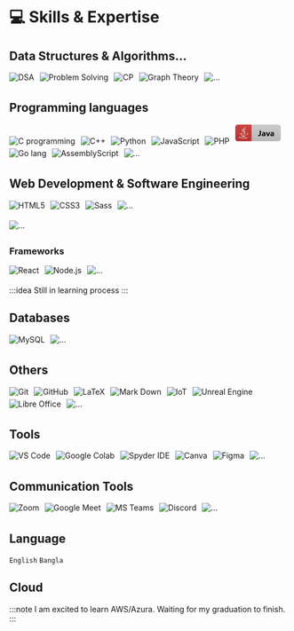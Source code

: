 # 💻 Skills & Expertise

## Data Structures & Algorithms...

<img width="" height="30" src="https://img.shields.io/badge/label-Data_Structure_%26_Algorithm-white?style=flat&logo=macys&logoColor=white&label=%20&labelColor=%23484848&color=%239090ee" style="margin:0px 10px 5px 0px" alt="DSA"/><!--🚫--><img width="" height="30" src="https://img.shields.io/badge/label-Problem_Solving-white?style=flat&logo=macys&logoColor=white&label=%20&labelColor=%23484848&color=%2390ee90" style="margin:0px 10px 5px 0px" alt="Problem Solving"/><!--🚫--><img width="" height="30" src="https://img.shields.io/badge/label-Competitive%20Programming-white?style=flat&logo=macys&logoColor=white&label=%20&labelColor=%23484848&color=%23bf90ee" style="margin:0px 10px 5px 0px" alt="CP"/><!--🚫--><img width="" height="30" src="https://img.shields.io/badge/label-Graph%20Theory-white?style=flat&logo=macys&logoColor=white&label=%20&labelColor=%23484848&color=%23add8e6" style="margin:0px 10px 5px 0px" alt="Graph Theory"/><!--🚫--><img width="" height="30" src="https://img.shields.io/badge/-...-white?style=flat&logoColor=%23eab03c&color=%23c4c4c4" style="margin:0px 10px 5px 0px" alt="..."/>

## Programming languages

<img width="61.5" height="30" src="https://img.shields.io/badge/label-C-white?style=flat&logo=c&logoColor=%2361a0e8&label=%20&labelColor=%23d1d1d1&color=%2361a0e8" style="margin:0px 10px 5px 0px" alt="C programming"/><!--🚫--><img width="88.5" height="30" src="https://img.shields.io/badge/label-C%2B%2B-white?style=flat&logo=cplusplus&logoColor=%2300599C&label=%20&labelColor=%23d1d1d1&color=%2300599C" style="margin:0px 10px 5px 0px" alt="C++"/><!--🚫--><img width="109.5" height="30" src="https://img.shields.io/badge/Python-Python-%23366E9C?style=flat&logo=python&logoColor=%23366E9C&label=%20&labelColor=white" style="margin:0px 10px 5px 0px" alt="Python"/><!--🚫--><img width="136.5" height="30" src="https://img.shields.io/badge/JavaScript-JavaScript-%23F1C731?style=flat&logo=javascript&logoColor=%23F1C731&label=%20&labelColor=white" style="margin: 0px 10px 5px 0px" alt="JavaScript"/><!--🚫--><img width="" height="30" src="https://img.shields.io/badge/PHP-PHP-%238993BE?style=flat&logo=php&logoColor=%238993BE&label=%20&labelColor=white" style="margin: 0px 10px 5px 0px" alt="PHP"/><!--🚫--><img width="82" height="30" src="https://github.com/PritomPaul99/MyPortfolio/blob/main/Assets/Icons/Prog_langs/java2.png?raw=true" style="margin:0px 10px 5px 0px" alt="Java"/><br><!--🚫--><img width="" height="30" src="https://img.shields.io/badge/Go-Go-%2300AED8?style=flat&logo=go&logoColor=%2300AED8&label=%20&labelColor=white" style="margin:0px 10px 5px 0px" alt="Go lang"/><!--🚫--><img width="" height="30" src="https://img.shields.io/badge/Assembly-Assembly-%230076c6?style=flat&logo=assemblyscript&logoColor=%230076c6&label=%20&labelColor=white" style="margin:0px 10px 5px 0px" alt="AssemblyScript"/><!--🚫--><img width="" height="30" src="https://img.shields.io/badge/-...-white?style=flat&logoColor=%23eab03c&color=%23c4c4c4" style="margin:0px 10px 5px 0px" alt="..."/>

## Web Development & Software Engineering

<img width="" height="30" src="https://img.shields.io/badge/HTML5-HTML5-%23E44D26?style=flat&logo=html5&logoColor=%23E44D26&label=%20&labelColor=%23e6e6e6" style="margin:0px 10px 5px 0px" alt="HTML5"/><!--🚫--><img width="" height="30" src="https://img.shields.io/badge/CSS3-CSS3-%233C9CD7?style=flat&logo=css3&logoColor=%233C9CD7&label=%20&labelColor=%23e6e6e6" style="margin:0px 10px 5px 0px" alt="CSS3"/><!--🚫--><img width="" height="30" src="https://img.shields.io/badge/Sass-Sass-%23CC6C9C?style=flat&logo=sass&logoColor=%23CC6C9C&label=%20&labelColor=%23e6e6e6" style="margin:0px 10px 5px 0px" alt="Sass"/><!--🚫--><img width="" height="30" src="https://img.shields.io/badge/-...-white?style=flat&logoColor=%23eab03c&color=%23c4c4c4" style="margin:0px 10px 5px 0px" alt="..."/>
<!--🚫--><img width="" height="30" src="https://img.shields.io/badge/SDLC-Software_Development_Life_Cycle-%23c2c2c2?logo=opencollective&labelColor=%23c2c2c2&color=%237FADF2" style="margin:0px 10px 5px 0px" alt="..."/>

### Frameworks

<img width="" height="30" src="https://img.shields.io/badge/React-React-%231DA1F2?style=flat&logo=react&logoColor=%231DA1F2&label=%20&labelColor=%23e6e6e6" style="margin:0px 10px 5px 0px" alt="React"/><!--🚫--><img width="" height="30" src="https://img.shields.io/badge/Node.js-Node.js-%23539E43?style=flat&logo=node.js&logoColor=%23539E43&label=%20&labelColor=%23e6e6e6" style="margin:0px 10px 5px 0px" alt="Node.js"/><!--🚫--><img width="" height="30" src="https://img.shields.io/badge/-...-white?style=flat&logoColor=%23eab03c&color=%23c4c4c4" style="margin:0px 10px 5px 0px" alt="..."/>

:::idea
Still in learning process
:::

## Databases

<img width="" height="30" src="https://img.shields.io/badge/MySQL-MySQL-%2300758f?style=flat&logo=mysql&logoColor=%2300758f&label=%20&labelColor=%23e6e6e6" style="margin:0px 10px 5px 0px" alt="MySQL"/><!--🚫--><img width="" height="30" src="https://img.shields.io/badge/-...-white?style=flat&logoColor=%23eab03c&color=%23c4c4c4" style="margin:0px 10px 5px 0px" alt="..."/>

## Others

<img width="" height="30" src="https://img.shields.io/badge/Git-Git-%23e84e31?style=flat&logo=git&logoColor=%23e84e31&label=%20&labelColor=%23e6e6e6" style="margin:0px 10px 5px 0px" alt="Git"/><!--🚫--><img width="" height="30" src="https://img.shields.io/badge/GitHub-GitHub-%23474747?style=flat&logo=github&logoColor=black&label=%20&labelColor=%23e6e6e6" style="margin:0px 10px 5px 0px" alt="GitHub"/><!--🚫--><img width="" height="30" src="https://img.shields.io/badge/LaTeX-LaTeX-%23377a7f?style=flat&logo=LaTeX&logoColor=%23377a7f&label=%20&labelColor=%23e6e6e6" style="margin:0px 10px 5px 0px" alt="LaTeX"/><!--🚫--><img width="" height="30" src="https://img.shields.io/badge/Mark%20Down-Mark%20Down-%233d3d3d?style=flat&logo=markdown&logoColor=black&label=%20&labelColor=%23e6e6e6" style="margin:0px 10px 5px 0px" alt="Mark Down"/><!--🚫--><img width="" height="30" src="https://img.shields.io/badge/IoT-IoT-%232394e1?style=flat&logo=probot&logoColor=%232394e1&label=%20&labelColor=%23e6e6e6" style="margin:0px 10px 5px 0px" alt="IoT"/><!--🚫--><img width="" height="30" src="https://img.shields.io/badge/Unreal%20Engine-Unreal%20Engine-%23474747?style=flat&logo=unrealengine&logoColor=black&label=%20&labelColor=%23e6e6e6" style="margin:0px 10px 5px 0px" alt="Unreal Engine"/><!--🚫--><img width="" height="30" src="https://img.shields.io/badge/Libre%20Office-Libre%20Office-%23159e03?style=flat&logo=libreoffice&logoColor=%23159e03&label=%20&labelColor=%23e6e6e6" style="margin:0px 10px 5px 0px" alt="Libre Office"/><!--🚫--><img width="" height="30" src="https://img.shields.io/badge/-...-white?style=flat&logoColor=%23eab03c&color=%23c4c4c4" style="margin:0px 10px 5px 0px" alt="..."/>

## Tools

<img width="" height="30" src="https://img.shields.io/badge/VS%20Code-VS%20Code-%231e8bb7?style=flat&logo=visualstudiocode&logoColor=%231e8bb7&label=%20&labelColor=%23e6e6e6" style="margin:0px 10px 5px 0px" alt="VS Code"/><!--🚫--><img width="" height="30" src="https://img.shields.io/badge/label-Google%20Colab-white?style=flat&logo=googlecolab&logoColor=%23e8710a&label=%20&labelColor=%23d1d1d1&color=%23e8710a" style="margin:0px 10px 5px 0px" alt="Google Colab"/><!--🚫--><img width="" height="30" src="https://img.shields.io/badge/label-Spyder%20IDE-white?style=flat&logo=spyderide&logoColor=%23820707&label=%20&labelColor=%23d1d1d1&color=%23820707" style="margin:0px 10px 5px 0px" alt="Spyder IDE"/><!--🚫--><img width="" height="30" src="https://img.shields.io/badge/label-Canva-white?style=flat&logo=canva&logoColor=%230ab4d1&label=%20&labelColor=%23d1d1d1&color=%230ab4d1" style="margin:0px 10px 5px 0px" alt="Canva"/><!--🚫--><img width="" height="30" src="https://img.shields.io/badge/label-Figma-white?style=flat&logo=figma&logoColor=%230ac97f&label=%20&labelColor=%23d1d1d1&color=%230ac97f" style="margin:0px 10px 5px 0px" alt="Figma"/><!--🚫--><img width="" height="30" src="https://img.shields.io/badge/-...-white?style=flat&logoColor=%23eab03c&color=%23c4c4c4" style="margin:0px 10px 5px 0px" alt="..."/>

## Communication Tools

<img width="" height="30" src="https://img.shields.io/badge/label-Zoom-white?style=flat&logo=zoom&logoColor=%230c5bff&label=%20&labelColor=%23d1d1d1&color=%230c5bff" style="margin:0px 10px 5px 0px" alt="Zoom"/><!--🚫--><img width="" height="30" src="https://img.shields.io/badge/label-Google%20Meet-white?style=flat&logo=googlemeet&logoColor=%2300897B&label=%20&labelColor=%23d1d1d1&color=%2300897B" style="margin:0px 10px 5px 0px" alt="Google Meet"/><!--🚫--><img width="" height="30" src="https://img.shields.io/badge/label-Microsoft%20Teams-white?style=flat&logo=microsoftteams&logoColor=%236264A7&label=%20&labelColor=%23d1d1d1&color=%236264A7" style="margin:0px 10px 5px 0px" alt="MS Teams"/><!--🚫--><img width="" height="30" src="https://img.shields.io/badge/label-Discord-white?style=flat&logo=Discord&logoColor=%235865F2&label=%20&labelColor=%23d1d1d1&color=%235865F2" style="margin:0px 10px 5px 0px" alt="Discord"/><!--🚫--><img width="" height="30" src="https://img.shields.io/badge/-...-white?style=flat&logoColor=%23eab03c&color=%23c4c4c4" style="margin:0px 10px 5px 0px" alt="..."/>

## Language

`English` `Bangla`

## Cloud

:::note
I am excited to learn AWS/Azura. Waiting for my graduation to finish.
:::
